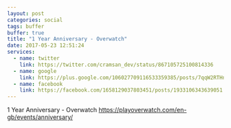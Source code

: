 ```yaml
---
layout: post
categories: social
tags: buffer
buffer: true
title: "1 Year Anniversary - Overwatch"
date: 2017-05-23 12:51:24
services: 
  - name: twitter
    link: https://twitter.com/cramsan_dev/status/867105725100814336
  - name: google
    link: https://plus.google.com/106027709116533359385/posts/7qqW2RTHnnP
  - name: facebook
    link: https://facebook.com/1658129037803451/posts/1933106343639051
---
```

1 Year Anniversary - Overwatch <a class="url" href="https://playoverwatch.com/en-gb/events/anniversary/" rel="external nofollow" target="_blank">https://playoverwatch.com/en-gb/events/anniversary/</a>
